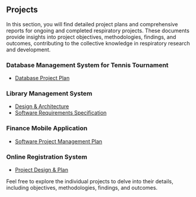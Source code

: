 ## Projects

In this section, you will find detailed project plans and comprehensive reports for ongoing and completed respiratory projects. These documents provide insights into project objectives, methodologies, findings, and outcomes, contributing to the collective knowledge in respiratory research and development.

### Database Management System for Tennis Tournament

- [Database Project Plan](Database-Management-System-for-Tennis-Tournament.pdf)

### Library Management System

- [Design & Architecture](Design-&-Architecture-for-Library-Management-System.pdf)
- [Software Requirements Specification](Software-Requirements-Specification.pdf)

### Finance Mobile Application

- [Software Project Management Plan](Finance-Mobile-Application.pdf)

### Online Registration System

- [Project Design & Plan](Online-Registration-System.pdf)

Feel free to explore the individual projects to delve into their details, including objectives, methodologies, findings, and outcomes.
